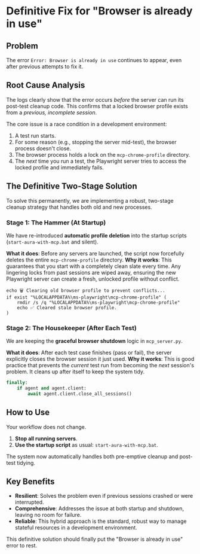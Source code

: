 # Definitive Fix for "Browser is already in use"

## Problem
The error `Error: Browser is already in use` continues to appear, even after previous attempts to fix it.

## Root Cause Analysis
The logs clearly show that the error occurs *before* the server can run its post-test cleanup code. This confirms that a locked browser profile exists from a *previous, incomplete session*.

The core issue is a race condition in a development environment:
1.  A test run starts.
2.  For some reason (e.g., stopping the server mid-test), the browser process doesn't close.
3.  The browser process holds a lock on the `mcp-chrome-profile` directory.
4.  The *next* time you run a test, the Playwright server tries to access the locked profile and immediately fails.

## The Definitive Two-Stage Solution
To solve this permanently, we are implementing a robust, two-stage cleanup strategy that handles both old and new processes.

### Stage 1: The Hammer (At Startup)
We have re-introduced **automatic profile deletion** into the startup scripts (`start-aura-with-mcp.bat` and silent).

**What it does**: Before any servers are launched, the script now forcefully deletes the entire `mcp-chrome-profile` directory.
**Why it works**: This guarantees that you start with a completely clean slate every time. Any lingering locks from past sessions are wiped away, ensuring the new Playwright server can create a fresh, unlocked profile without conflict.

```batch
echo 🗑️ Clearing old browser profile to prevent conflicts...
if exist "%LOCALAPPDATA%\ms-playwright\mcp-chrome-profile" (
    rmdir /s /q "%LOCALAPPDATA%\ms-playwright\mcp-chrome-profile"
    echo ✅ Cleared stale browser profile.
)
```

### Stage 2: The Housekeeper (After Each Test)
We are keeping the **graceful browser shutdown** logic in `mcp_server.py`.

**What it does**: After each test case finishes (pass or fail), the server explicitly closes the browser session it just used.
**Why it works**: This is good practice that prevents the *current* test run from becoming the *next* session's problem. It cleans up after itself to keep the system tidy.

```python
finally:
    if agent and agent.client:
        await agent.client.close_all_sessions()
```

## How to Use
Your workflow does not change.
1.  **Stop all running servers**.
2.  **Use the startup script** as usual: `start-aura-with-mcp.bat`.

The system now automatically handles both pre-emptive cleanup and post-test tidying.

## Key Benefits
- **Resilient**: Solves the problem even if previous sessions crashed or were interrupted.
- **Comprehensive**: Addresses the issue at both startup and shutdown, leaving no room for failure.
- **Reliable**: This hybrid approach is the standard, robust way to manage stateful resources in a development environment.

This definitive solution should finally put the "Browser is already in use" error to rest. 